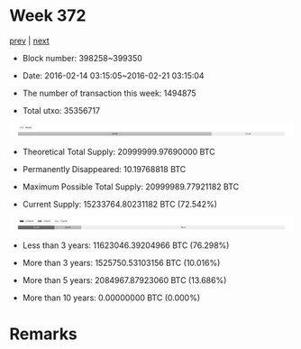 # Week 372

[prev](week0371.md) | [next](week0373.md)

- Block number: 398258~399350

- Date: 2016-02-14 03:15:05~2016-02-21 03:15:04

- The number of transaction this week: 1494875

- Total utxo: 35356717

![](../images/mined_week0372.png)

- Theoretical Total Supply: 20999999.97690000 BTC

- Permanently Disappeared: 10.19768818 BTC

- Maximum Possible Total Supply: 20999989.77921182 BTC

- Current Supply: 15233764.80231182 BTC (72.542%)

![](../images/year_week0372.png)


- Less than 3 years: 11623046.39204966 BTC (76.298%)

- More than 3 years: 1525750.53103156 BTC (10.016%)

- More than 5 years: 2084967.87923060 BTC (13.686%)

- More than 10 years: 0.00000000 BTC (0.000%)

# Remarks

